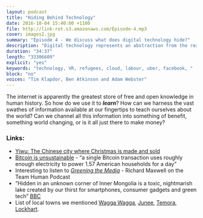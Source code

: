 ```yaml
---
layout: podcast
title: "Hiding Behind Technology"
date: 2016-10-04 15:40:00 +1100
file: http://link-rot.s3.amazonaws.com/Episode-4.mp3
cover: images2.jpg
summary: "Episode 4 - We discuss what does digital technology hide?"
description: "Digital technology represents an abstraction from the real world. It technical and programatic nature allow it to hide and conceal what's really happening in our world. "
duration: "34:37" 
length: "33306609"
explicit: "yes" 
keywords: "technology, VR, refugees, cloud, labour, uber, facebook, "
block: "no" 
voices: "Tim Klapdor, Ben Atkinson and Adam Webster"
---
```



The internet is apparently the greatest store of free and open knowledge in human history. So how do we use it to ***learn***? How can we harness the vast swathes of information available at our fingertips to teach ourselves about the world? Can we channel all this information into something of benefit, something world changing, or is it all just there to make money?

### Links: 


- [Yiwu: The Chinese city where Christmas is made and sold](http://www.bbc.com/future/story/20141218-the-hidden-home-of-christmas) 
- [Bitcoin is unsustainable](http://motherboard.vice.com/read/bitcoin-is-unsustainable) - “a single Bitcoin transaction uses roughly enough electricity to power 1.57 American households for a day”
- Interesting to listen to *[Greening the Media](http://teamhuman.fm/episodes/episode-02-richard-maxwell/)* - Richard Maxwell on the Team Human Podcast
- “Hidden in an unknown corner of Inner Mongolia is a toxic, nightmarish lake created by our thirst for smartphones, consumer gadgets and green tech” [BBC](http://www.bbc.com/future/story/20150402-the-worst-place-on-earth) 
- List of local towns we mentioned [Wagga Wagga](https://en.wikipedia.org/wiki/Wagga_Wagga), [Junee](https://en.wikipedia.org/wiki/Junee), [Temora](https://en.wikipedia.org/wiki/Temora,_New_South_Wales), [Lockhart](https://en.wikipedia.org/wiki/Lockhart,_New_South_Wales).